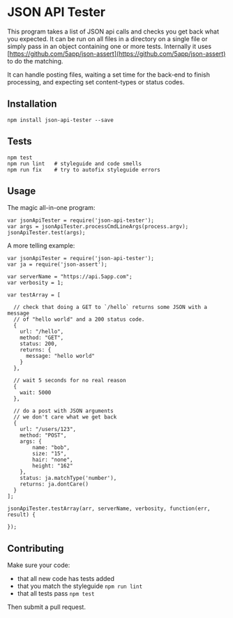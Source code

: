 JSON API Tester
===========

This program takes a list of JSON api calls and checks you get back what you expected. It can be run on all files in a directory on a single file or simply pass in an object containing one or more tests. Internally it uses [https://github.com/5app/json-assert](https://github.com/5app/json-assert) to do the matching.

It can handle posting files, waiting a set time for the back-end to finish processing, and expecting set content-types or status codes.


## Installation


    npm install json-api-tester --save


## Tests


    npm test
    npm run lint   # styleguide and code smells
    npm run fix    # try to autofix styleguide errors


## Usage


The magic all-in-one program:

    var jsonApiTester = require('json-api-tester');
    var args = jsonApiTester.processCmdLineArgs(process.argv);
    jsonApiTester.test(args);

A more telling example:

    var jsonApiTester = require('json-api-tester');
    var ja = require('json-assert');

    var serverName = "https://api.5app.com";
    var verbosity = 1;

    var testArray = [

      // check that doing a GET to `/hello` returns some JSON with a message
      // of "hello world" and a 200 status code.
      {
        url: "/hello",
        method: "GET",
        status: 200,
        returns: {
          message: "hello world"
        }
      },

      // wait 5 seconds for no real reason
      {
        wait: 5000
      },

      // do a post with JSON arguments
      // we don't care what we get back
      {
        url: "/users/123",
        method: "POST",
        args: {
            name: "bob",
            size: "15",
            hair: "none",
            height: "162"
        },
        status: ja.matchType('number'),
        returns: ja.dontCare()
      }
    ];

    jsonApiTester.testArray(arr, serverName, verbosity, function(err, result) {

    });


## Contributing

Make sure your code:

- that all new code has tests added
- that you match the styleguide `npm run lint`
- that all tests pass `npm test`

Then submit a pull request.

